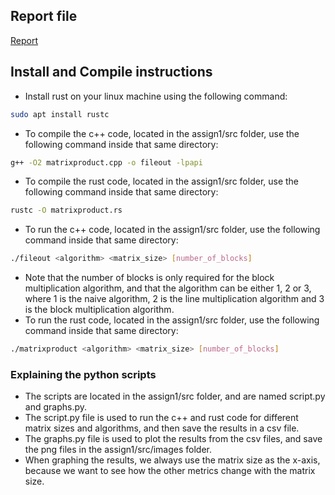 ## Report file

[Report](doc/report_assign1.pdf)

## Install and Compile instructions

- Install rust on your linux machine using the following command:

```bash
sudo apt install rustc
```
- To compile the c++ code, located in the assign1/src folder, use the following command inside that same directory:

```bash
g++ -O2 matrixproduct.cpp -o fileout -lpapi 
```
- To compile the rust code, located in the assign1/src folder, use the following command inside that same directory:

```bash
rustc -O matrixproduct.rs
```
- To run the c++ code, located in the assign1/src folder, use the following command inside that same directory:

```bash
./fileout <algorithm> <matrix_size> [number_of_blocks]
```
- Note that the number of blocks is only required for the block multiplication algorithm, and that the algorithm can be either 1, 2 or 3, where 1 is the naive algorithm, 2 is the line multiplication algorithm and 3 is the block multiplication algorithm.
- To run the rust code, located in the assign1/src folder, use the following command inside that same directory:

```bash
./matrixproduct <algorithm> <matrix_size> [number_of_blocks]
```

### Explaining the python scripts

- The scripts are located in the assign1/src folder, and are named script.py and graphs.py.
- The script.py file is used to run the c++ and rust code for different matrix sizes and algorithms, and then save the results in a csv file.
- The graphs.py file is used to plot the results from the csv files, and save the png files in the assign1/src/images folder.
- When graphing the results, we always use the matrix size as the x-axis, because we want to see how the other metrics change with the matrix size.
